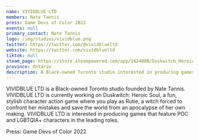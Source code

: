 ```yaml
---
name: VIVIDBLUE LTD
members: Nate Tannis
press: Game Devs of Color 2022
events: null
primary_contact: Nate Tannis
logo: /img/studios/vividblue.png
twitter: https://twitter.com/@vividblueltd
website: https://twitter.com/vividblueltd
tiktok: null
steam_page: https://store.steampowered.com/app/1624000/Duskwitch_Heroic_Soul/
province: Ontario
description: A Black-owned Toronto studio interested in producing games featuring POC and LGBTQIA+ characters in leading roles.
---
```


VIVIDBLUE LTD is a Black-owned Toronto studio founded by Nate Tannis. VIVIDBLUE LTD is currently working on Duskwitch: Heroic Soul, a fun, stylish character action game where you play as Rutie, a witch forced to confront her mistakes and save the world from an apocalypse of her own making. VIVIDBLUE LTD is interested in producing games that feature POC and LGBTQIA+ characters in the leading roles.

Press: Game Devs of Color 2022

